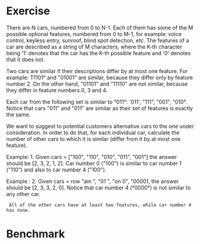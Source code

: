 ﻿# Exercise

There are N cars, numbered from 0 to N-1. 
Each of them has some of the M possible optional features, numbered from 0 to M-1, 
     for example: voice control, keyless entry, sunroof, blind spot detection, etc. 
The features of a car are described as a string of M characters, where the K-th character being '1' denotes that the car has 
the K-th possible feature and '0' denotes that it does not.

Two cars are similar if their descriptions differ by at most one feature. 
For example: T1101° and "01001" are similar, because they differ only by feature number 2. 
On the other hand, "01101" and "11110" are not similar, because they differ in feature numbers 0, 3 and 4.

Each car from the following set is similar to °011°: '011', "111", "001", "010°. 
Notice that cars "011" and "011" are similar as their set of features is exactly the same.

We want to suggest to potential customers alternative cars to the one under consideration. 
In order to do that, for each individual car, calculate the number of other cars to which it is similar 
(differ from it by at most one feature).


Example: 1. Given cars = ["100", "110", "010", "011", "001"] the answer should be [2, 3, 2, 1, 2]. 
     Car number 0 ("100") is similar to car number 1 ("110") and also to car number 4 ("100").
     
Example : 2. Given cars = row "am ", "01 ", "on 0", "00001, the answer should be [2, 3, 3, 2, 0]. 
     Notice that car number 4 (°0000°) is not similar to any other car. 
     
     All of the other cars have at least two features, while car number 4 has none.

# Benchmark
